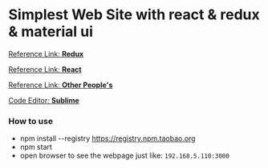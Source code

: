 # Simplest Web Site with react & redux & material ui

[Reference Link: **Redux**](http://redux.js.org/docs/basics/UsageWithReact.html)<p>
[Reference Link: **React**](https://facebook.github.io/react/docs/thinking-in-react.html)<p>
[Reference Link: **Other People's**](http://x-team.com/2016/02/tutorial-forms-in-react-and-redux/)<p>

[Code Editor: **Sublime**](http://www.sublimetext.com/3)<p>

### How to use
  + npm install --registry https://registry.npm.taobao.org
  + npm start
  + open browser to see the webpage just like: `192.168.5.110:3000`

